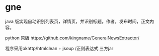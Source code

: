 # gne
java 版实现自动识别列表页，详情页，并识别标题，作者，发布时间，正文内容。

python 原版 https://github.com/kingname/GeneralNewsExtractor/

程序采用okhttp/htmlclean + jsoup /正则表达式 三方jar
